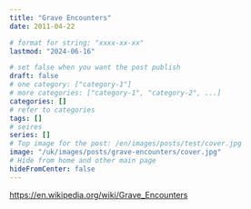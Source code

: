 ```yaml
---
title: "Grave Encounters"
date: 2011-04-22

# format for string: "xxxx-xx-xx"
lastmod: "2024-06-16"

# set false when you want the post publish
draft: false
# one category: ["category-1"]
# more categories: ["category-1", "category-2", ...]
categories: []
# refer to categories
tags: []
# seires
series: []
# Top image for the post: /en/images/posts/test/cover.jpg
image: "/uk/images/posts/grave-encounters/cover.jpg"
# Hide from home and other main page
hideFromCenter: false
---
```

https://en.wikipedia.org/wiki/Grave_Encounters
<!--more-->